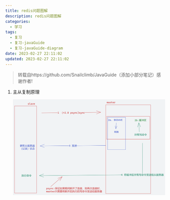 ```yaml
---
title: redis问题图解
description: redis问题图解
categories:
  - 学习
tags:
  - 复习
  - 复习-javaGuide
  - 复习-javaGuide-diagram
date: 2023-02-27 22:11:02
updated: 2023-02-27 22:11:02
---
```


> 转载自https://github.com/Snailclimb/JavaGuide（添加小部分笔记）感谢作者!

1. 主从复制原理

   ![image-20230227221119208](https://raw.githubusercontent.com/lwmfjc/lwmfjc.github.io.resource/main/img/image-20230227221119208.png)

   